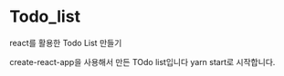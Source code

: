 # Todo_list
react를 활용한  Todo List  만들기


create-react-app을 사용해서 만든 TOdo list입니다 
yarn start로 시작합니다. 
